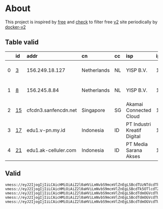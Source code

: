 
# About

This project is inspired by [free](https://github.com/freefq/free) and [check](https://github.com/yeahwu/check) to filter free [v2](https://github.com/v2fly/v2ray-core) site periodically by [docker-v2](https://hub.docker.com/r/v2ray/official)

    

## Table valid
|    | id                   | addr                 | cn          | cc   | isp                         | ip              | chatgpt          |
|---:|:---------------------|:---------------------|:------------|:-----|:----------------------------|:----------------|:-----------------|
|  0 | [3](config/3.json)   | 156.249.18.127       | Netherlands | NL   | YISP B.V.                   | 154.84.1.138    | Yes (Region: NL) |
|  1 | [8](config/8.json)   | 156.245.8.84         | Netherlands | NL   | YISP B.V.                   | 154.84.1.197    | Yes (Region: NL) |
|  2 | [15](config/15.json) | cfcdn3.sanfencdn.net | Singapore   | SG   | Akamai Connected Cloud      | 139.162.19.102  | Yes (Region: US) |
|  3 | [17](config/17.json) | edu1.v-pn.my.id      | Indonesia   | ID   | PT Industri Kreatif Digital | 103.167.34.172  | Yes (Region: ID) |
|  4 | [21](config/21.json) | edu1.ak-celluler.com | Indonesia   | ID   | PT Media Sarana Akses       | 103.217.210.182 | Yes (Region: ID) |

## Valid
```
vmess://eyJ2IjogIjIiLCAicHMiOiAiZ2l0aHViLmNvbS9mcmVlZnEgLSBcdTUzNTdcdTk3NWVcdThjNmFcdTc2N2JcdTc3MDFcdTdlYTZcdTdmZjBcdTUxODVcdTY1YWZcdTU4MjFDbG91ZGlubm92YXRpb25cdTY1NzBcdTYzNmVcdTRlMmRcdTVmYzMgMyIsICJhZGQiOiAiMTU2LjI0OS4xOC4xMjciLCAicG9ydCI6ICI0ODEwMCIsICJpZCI6ICIxMTExN2Q0Yy0zYjZhLTRlNzYtOGJjYy0yYjQxYjNlOWNhOTMiLCAiYWlkIjogIjY0IiwgInNjeSI6ICJhdXRvIiwgIm5ldCI6ICJ0Y3AiLCAidHlwZSI6ICJub25lIiwgImhvc3QiOiAiIiwgInBhdGgiOiAiLyIsICJ0bHMiOiAiIiwgInNuaSI6ICIiLCAiYWxwbiI6ICIifQ==
vmess://eyJ2IjogIjIiLCAicHMiOiAiZ2l0aHViLmNvbS9mcmVlZnEgLSBcdTk5OTlcdTZlMmYgIDgiLCAiYWRkIjogIjE1Ni4yNDUuOC44NCIsICJwb3J0IjogIjQ4MTIzIiwgImlkIjogImQ3NzM1MDU4LTFkYWMtNDYxOC05OWZmLTBhYTA0NDFlYzJkNyIsICJhaWQiOiAiNjQiLCAic2N5IjogImF1dG8iLCAibmV0IjogInRjcCIsICJ0eXBlIjogIm5vbmUiLCAiaG9zdCI6ICIiLCAicGF0aCI6ICIvdnBuamFudGl0IiwgInRscyI6ICIiLCAic25pIjogIiIsICJhbHBuIjogIiJ9
vmess://eyJ2IjogIjIiLCAicHMiOiAiZ2l0aHViLmNvbS9mcmVlZnEgLSBcdTdmOGVcdTU2ZmRDbG91ZEZsYXJlXHU1MTZjXHU1M2Y4Q0ROXHU4MjgyXHU3MGI5IDE1IiwgImFkZCI6ICJjZmNkbjMuc2FuZmVuY2RuLm5ldCIsICJwb3J0IjogIjIwNTIiLCAiaWQiOiAiMGUxMjE1ZTQtYWE3YS00N2FjLWJiZjktMjdiODQ1NjVlZWU1IiwgImFpZCI6ICIwIiwgInNjeSI6ICJhdXRvIiwgIm5ldCI6ICJ3cyIsICJ0eXBlIjogIm5vbmUiLCAiaG9zdCI6ICJzZzQuc2FuZmVuY2RuMi5jb20iLCAicGF0aCI6ICIvemgtY24iLCAidGxzIjogIiIsICJzbmkiOiAiIn0=
vmess://eyJ2IjogIjIiLCAicHMiOiAiZ2l0aHViLmNvbS9mcmVlZnEgLSBcdTdmOGVcdTU2ZmRDbG91ZEZsYXJlXHU1MTZjXHU1M2Y4Q0ROXHU4MjgyXHU3MGI5IDE3IiwgImFkZCI6ICJlZHUxLnYtcG4ubXkuaWQiLCAicG9ydCI6ICI0NDMiLCAiaWQiOiAiOTg0NzZjMmYtMjk3MS00MzI2LTkzYzQtODk2YTg1MTI0ODQ1IiwgImFpZCI6ICIwIiwgInNjeSI6ICJhdXRvIiwgIm5ldCI6ICJ3cyIsICJ0eXBlIjogIm5vbmUiLCAiaG9zdCI6ICJpa2QyLnZwbi1ha2NlbGx1bGVyLm15LmlkIiwgInBhdGgiOiAiL3YycmF5IiwgInRscyI6ICJ0bHMiLCAic25pIjogImlrZDIudnBuLWFrY2VsbHVsZXIubXkuaWQiLCAiYWxwbiI6ICIifQ==
vmess://eyJ2IjogIjIiLCAicHMiOiAiZ2l0aHViLmNvbS9mcmVlZnEgLSBcdTdmOGVcdTU2ZmRDbG91ZEZsYXJlXHU1MTZjXHU1M2Y4Q0ROXHU4MjgyXHU3MGI5IDIxIiwgImFkZCI6ICJlZHUxLmFrLWNlbGx1bGVyLmNvbSIsICJwb3J0IjogIjQ0MyIsICJpZCI6ICI2MWExYjUwYS05MDg1LTQzODUtODQwZC0xMGIyM2I2ZGEzYjAiLCAiYWlkIjogIjAiLCAic2N5IjogImF1dG8iLCAibmV0IjogIndzIiwgInR5cGUiOiAibm9uZSIsICJob3N0IjogIm1zYTEuYWstY2VsbHVsZXIuY29tIiwgInBhdGgiOiAiL3YycmF5IiwgInRscyI6ICJ0bHMiLCAic25pIjogIm1zYTEuYWstY2VsbHVsZXIuY29tIiwgImFscG4iOiAiIn0=
```

